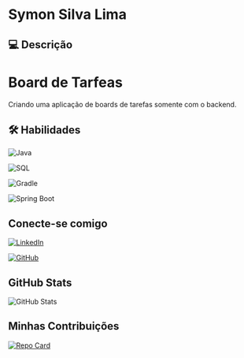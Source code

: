 # Symon Silva Lima


## 💻 Descrição
# Board de Tarfeas
Criando uma aplicação de boards de tarefas somente com o backend.

## 🛠️ Habilidades

![Java](https://img.shields.io/badge/Java-0077B5?style=for-the-badge&logo=java&logoColor)

![SQL](https://img.shields.io/badge/SQL-0077B5?style=for-the-badge&logo=sql&logoColor)

![Gradle](https://img.shields.io/badge/Gradle-0077B5?style=for-the-badge&logo=gradle&logoColor)

![Spring Boot](https://img.shields.io/badge/SpringBoot-0077B5?style=for-the-badge&logo=springboot&logoColor)

## Conecte-se comigo

[![LinkedIn](https://img.shields.io/badge/LinkedIn-0077B5?style=for-the-badge&logo=linkedin&logoColor=white)](https://www.linkedin.com/in/symonsilvalima/)

[![GitHub](https://img.shields.io/badge/GitHub-0077B5?style=for-the-badge&logo=github&logoColor=white)](https://github.com/SymonSL7)

## GitHub Stats

![GitHub Stats](https://github-readme-stats.vercel.app/api?username=SymonSL7&theme=transparent&bg_color=0077B5&border_color=30A3DC&show_icons=true&icon_color=000&title_color=000&text_color=FFF)


## Minhas Contribuições

[![Repo Card](https://github-readme-stats.vercel.app/api/pin/?username=SymonSL7&repo=dio-lab-open-source&bg_color=0077B5&border_color=30A3DC&show_icons=true&icon_color=000&title_color=000&text_color=FFF)](https://github.com/SymonSL7/dio-lab-open-source)

